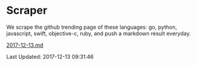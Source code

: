 # Scraper

We scrape the github trending page of these languages: go, python, javascript, swift, objective-c, ruby, and push a markdown result everyday.

[2017-12-13.md](https://github.com/henson/Scraper/blob/master/2017-12-13.md)

Last Updated: 2017-12-13 09:31:46